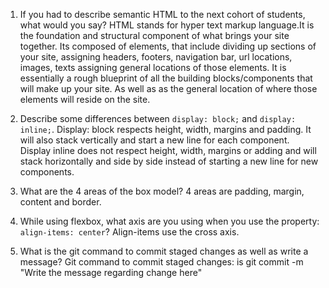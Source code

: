 1. If you had to describe semantic HTML to the next cohort of students, what would you say?
  HTML stands for hyper text markup language.It is the foundation and structural component of what brings your site together. Its composed of elements, that include dividing up sections of your site, assigning headers, footers, navigation bar, url locations, images, texts
  assigning general locations of those elements.  It is essentially a rough blueprint of all the building blocks/components that will make up your site. As well as as the general location of where those elements will reside on the site.  
 
2. Describe some differences between ```display: block;``` and ```display: inline;```.
Display: block respects height, width, margins and padding. It will also stack vertically and start a new line for each component.  Display inline does not respect height, width, margins or adding and will stack horizontally and side by side instead of starting a new line 
for new components. 

3. What are the 4 areas of the box model?
4 areas are padding, margin, content and border. 

4. While using flexbox, what axis are you using when you use the property: ```align-items: center```?
Align-items use the cross axis.  

5. What is the git command to commit staged changes as well as write a message? 
Git command to commit staged changes: is git commit -m "Write the message regarding change here"
